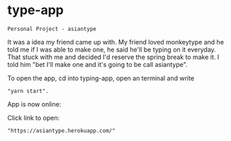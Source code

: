 # type-app

    Personal Project - asiantype

It was a idea my friend came up with. My friend loved monkeytype and he told me if I was able to make one, he said he'll be typing on it everyday. That stuck with me and decided I'd reserve the spring break to make it. I told him "bet I'll make one and it's going to be call asiantype".

To open the app, cd into typing-app, open an terminal and write 

    "yarn start".

App is now online: 

Click link to open:

    "https://asiantype.herokuapp.com/"
